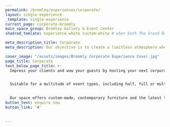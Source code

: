 ```yaml
---
permalink: /bromley/experiences/corporate/
layout: single-experience
_template: single-experience
current_page: corporate-broomly
main_space_group: Bromley Gallery & Event Center
shadred_temlate: experience white custom-white # when both The Grand Room & Event Spaces have same template

meta_description_title: Corporate
meta_description: Our objective is to create a limitless atmosphere where guest feel free to connect with each other

cover_image: "/assets/images/Broomly Corporate Experience Cover.jpg"
page_title: Corporate
text_below_page_title: >-
  Impress your clients and wow your guests by hosting your next corporate function at The Grand Room.


  Suitable for a multitude of event types, including half, full or multi-day conferences, virtual or hybrid events, exhibitions, product launches, company milestones or Christmas parties - look no further for your next ideal corporate venue partner. With four key spaces, each customisable based on your requirements, our rooms can accommodate small intimate boardroom meetings or be transformed to house large functions and conferences. 
  

  Our space offers custom-made, contemporary furniture and the latest technology and audiovisual equipment.
button_text: enquire now
button_link: '#'

  
---
```



